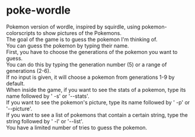 # poke-wordle
Pokemon version of wordle, inspired by squirdle, using pokemon-colorscripts to show pictures of the Pokemons.  
The goal of the game is to guess the pokemon I'm thinking of.  
You can guess the pokemon by typing their name.  
First, you have to choose the generations of the pokemon you want to guess.  
You can do this by typing the generation number (5) or a range of generations (2-6).  
If no input is given, it will choose a pokemon from generations 1-9 by default.  
When inside the game, if you want to see the stats of a pokemon, type its name followed by ' -s' or '--stats'.  
If you want to see the pokemon's picture, type its name followed by ' -p' or '--picture'.  
If you want to see a list of pokemons that contain a certain string, type the string followed by ' -l' or '--list'.  
You have a limited number of tries to guess the pokemon.  
